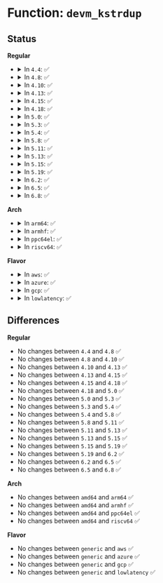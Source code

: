 # Function: <code>devm_kstrdup</code>

## Status
<b>Regular</b>
<ul>
<li>
<details>
<summary>In <code>4.4</code>: ✅</summary>

```c
char *devm_kstrdup(struct device *dev, const char *s, gfp_t gfp);
```

**Collision:** Unique Global

**Inline:** No

**Transformation:** False

**Instances:**

```
In drivers/base/devres.c (ffffffff8154f930)
Location: drivers/base/devres.c:804
Inline: False
```
**Symbols:**

```
ffffffff8154f930-ffffffff8154f98c: devm_kstrdup (STB_GLOBAL)
```
</details>
</li>
<li>
<details>
<summary>In <code>4.8</code>: ✅</summary>

```c
char *devm_kstrdup(struct device *dev, const char *s, gfp_t gfp);
```

**Collision:** Unique Global

**Inline:** No

**Transformation:** False

**Instances:**

```
In drivers/base/devres.c (ffffffff815a1700)
Location: drivers/base/devres.c:804
Inline: False
```
**Symbols:**

```
ffffffff815a1700-ffffffff815a1763: devm_kstrdup (STB_GLOBAL)
```
</details>
</li>
<li>
<details>
<summary>In <code>4.10</code>: ✅</summary>

```c
char *devm_kstrdup(struct device *dev, const char *s, gfp_t gfp);
```

**Collision:** Unique Global

**Inline:** No

**Transformation:** False

**Instances:**

```
In drivers/base/devres.c (ffffffff815cfdb0)
Location: drivers/base/devres.c:805
Inline: False
Direct callers:
  - drivers/pinctrl/pinctrl-sx150x.c:sx150x_probe
  - drivers/pinctrl/pinctrl-sx150x.c:sx150x_probe
```
**Symbols:**

```
ffffffff815cfdb0-ffffffff815cfe13: devm_kstrdup (STB_GLOBAL)
```
</details>
</li>
<li>
<details>
<summary>In <code>4.13</code>: ✅</summary>

```c
char *devm_kstrdup(struct device *dev, const char *s, gfp_t gfp);
```

**Collision:** Unique Global

**Inline:** No

**Transformation:** False

**Instances:**

```
In drivers/base/devres.c (ffffffff815e4910)
Location: drivers/base/devres.c:805
Inline: False
Direct callers:
  - drivers/pinctrl/pinctrl-sx150x.c:sx150x_probe
  - drivers/pinctrl/pinctrl-sx150x.c:sx150x_probe
```
**Symbols:**

```
ffffffff815e4910-ffffffff815e4973: devm_kstrdup (STB_GLOBAL)
```
</details>
</li>
<li>
<details>
<summary>In <code>4.15</code>: ✅</summary>

```c
char *devm_kstrdup(struct device *dev, const char *s, gfp_t gfp);
```

**Collision:** Unique Global

**Inline:** No

**Transformation:** False

**Instances:**

```
In drivers/base/devres.c (ffffffff8164bbe0)
Location: drivers/base/devres.c:805
Inline: False
Direct callers:
  - drivers/pinctrl/pinctrl-sx150x.c:sx150x_probe
  - drivers/pinctrl/pinctrl-sx150x.c:sx150x_probe
```
**Symbols:**

```
ffffffff8164bbe0-ffffffff8164bc43: devm_kstrdup (STB_GLOBAL)
```
</details>
</li>
<li>
<details>
<summary>In <code>4.18</code>: ✅</summary>

```c
char *devm_kstrdup(struct device *dev, const char *s, gfp_t gfp);
```

**Collision:** Unique Global

**Inline:** No

**Transformation:** False

**Instances:**

```
In drivers/base/devres.c (ffffffff81687200)
Location: drivers/base/devres.c:809
Inline: False
Direct callers:
  - drivers/pinctrl/pinctrl-sx150x.c:sx150x_probe
  - drivers/pinctrl/pinctrl-sx150x.c:sx150x_probe
```
**Symbols:**

```
ffffffff81687200-ffffffff81687263: devm_kstrdup (STB_GLOBAL)
```
</details>
</li>
<li>
<details>
<summary>In <code>5.0</code>: ✅</summary>

```c
char *devm_kstrdup(struct device *dev, const char *s, gfp_t gfp);
```

**Collision:** Unique Global

**Inline:** No

**Transformation:** False

**Instances:**

```
In drivers/base/devres.c (ffffffff816a6dc0)
Location: drivers/base/devres.c:817
Inline: False
Direct callers:
  - drivers/pinctrl/pinctrl-sx150x.c:sx150x_probe
  - drivers/pinctrl/pinctrl-sx150x.c:sx150x_probe
  - drivers/base/devres.c:devm_kstrdup_const
```
**Symbols:**

```
ffffffff816a6dc0-ffffffff816a6e23: devm_kstrdup (STB_GLOBAL)
```
</details>
</li>
<li>
<details>
<summary>In <code>5.3</code>: ✅</summary>

```c
char *devm_kstrdup(struct device *dev, const char *s, gfp_t gfp);
```

**Collision:** Unique Global

**Inline:** No

**Transformation:** False

**Instances:**

```
In drivers/base/devres.c (ffffffff816dfe90)
Location: drivers/base/devres.c:839
Inline: False
Direct callers:
  - drivers/pinctrl/pinctrl-sx150x.c:sx150x_probe
  - drivers/pinctrl/pinctrl-sx150x.c:sx150x_probe
  - drivers/base/devres.c:devm_kstrdup_const
```
**Symbols:**

```
ffffffff816dfe90-ffffffff816dfef6: devm_kstrdup (STB_GLOBAL)
```
</details>
</li>
<li>
<details>
<summary>In <code>5.4</code>: ✅</summary>

```c
char *devm_kstrdup(struct device *dev, const char *s, gfp_t gfp);
```

**Collision:** Unique Global

**Inline:** No

**Transformation:** False

**Instances:**

```
In drivers/base/devres.c (ffffffff817040d0)
Location: drivers/base/devres.c:839
Inline: False
Direct callers:
  - drivers/pinctrl/pinctrl-sx150x.c:sx150x_probe
  - drivers/pinctrl/pinctrl-sx150x.c:sx150x_probe
  - drivers/base/devres.c:devm_kstrdup_const
  - drivers/power/supply/power_supply_hwmon.c:power_supply_add_hwmon_sysfs
```
**Symbols:**

```
ffffffff817040d0-ffffffff81704136: devm_kstrdup (STB_GLOBAL)
```
</details>
</li>
<li>
<details>
<summary>In <code>5.8</code>: ✅</summary>

```c
char *devm_kstrdup(struct device *dev, const char *s, gfp_t gfp);
```

**Collision:** Unique Global

**Inline:** No

**Transformation:** False

**Instances:**

```
In drivers/base/devres.c (ffffffff817be500)
Location: drivers/base/devres.c:839
Inline: False
Direct callers:
  - lib/devres.c:__devm_ioremap_resource
  - drivers/pinctrl/pinctrl-sx150x.c:sx150x_probe
  - drivers/pinctrl/pinctrl-sx150x.c:sx150x_probe
  - drivers/base/devres.c:devm_kstrdup_const
  - drivers/power/supply/power_supply_hwmon.c:power_supply_add_hwmon_sysfs
```
**Symbols:**

```
ffffffff817be500-ffffffff817be566: devm_kstrdup (STB_GLOBAL)
```
</details>
</li>
<li>
<details>
<summary>In <code>5.11</code>: ✅</summary>

```c
char *devm_kstrdup(struct device *dev, const char *s, gfp_t gfp);
```

**Collision:** Unique Global

**Inline:** No

**Transformation:** False

**Instances:**

```
In drivers/base/devres.c (ffffffff817d3260)
Location: drivers/base/devres.c:955
Inline: False
Direct callers:
  - lib/devres.c:__devm_ioremap_resource
  - drivers/pinctrl/pinctrl-sx150x.c:sx150x_probe
  - drivers/pinctrl/pinctrl-sx150x.c:sx150x_probe
  - drivers/pci/pci.c:devm_pci_remap_cfg_resource
  - drivers/base/devres.c:devm_kstrdup_const
  - drivers/power/supply/power_supply_hwmon.c:power_supply_add_hwmon_sysfs
```
**Symbols:**

```
ffffffff817d3260-ffffffff817d32c6: devm_kstrdup (STB_GLOBAL)
```
</details>
</li>
<li>
<details>
<summary>In <code>5.13</code>: ✅</summary>

```c
char *devm_kstrdup(struct device *dev, const char *s, gfp_t gfp);
```

**Collision:** Unique Global

**Inline:** No

**Transformation:** False

**Instances:**

```
In drivers/base/devres.c (ffffffff817b6c70)
Location: drivers/base/devres.c:955
Inline: False
Direct callers:
  - lib/devres.c:__devm_ioremap_resource
  - drivers/pinctrl/pinctrl-sx150x.c:sx150x_probe
  - drivers/pinctrl/pinctrl-sx150x.c:sx150x_probe
  - drivers/pci/pci.c:devm_pci_remap_cfg_resource
  - drivers/base/devres.c:devm_kstrdup_const
  - drivers/power/supply/power_supply_hwmon.c:power_supply_add_hwmon_sysfs
```
**Symbols:**

```
ffffffff817b6c70-ffffffff817b6cd2: devm_kstrdup (STB_GLOBAL)
```
</details>
</li>
<li>
<details>
<summary>In <code>5.15</code>: ✅</summary>

```c
char *devm_kstrdup(struct device *dev, const char *s, gfp_t gfp);
```

**Collision:** Unique Global

**Inline:** No

**Transformation:** False

**Instances:**

```
In drivers/base/devres.c (ffffffff81840570)
Location: drivers/base/devres.c:944
Inline: False
Direct callers:
  - lib/devres.c:__devm_ioremap_resource
  - drivers/pinctrl/pinctrl-sx150x.c:sx150x_probe
  - drivers/pinctrl/pinctrl-sx150x.c:sx150x_probe
  - drivers/pci/pci.c:devm_pci_remap_cfg_resource
  - drivers/base/devres.c:devm_kstrdup_const
  - drivers/power/supply/power_supply_hwmon.c:power_supply_add_hwmon_sysfs
```
**Symbols:**

```
ffffffff81840570-ffffffff818405d2: devm_kstrdup (STB_GLOBAL)
```
</details>
</li>
<li>
<details>
<summary>In <code>5.19</code>: ✅</summary>

```c
char *devm_kstrdup(struct device *dev, const char *s, gfp_t gfp);
```

**Collision:** Unique Global

**Inline:** No

**Transformation:** False

**Instances:**

```
In drivers/base/devres.c (ffffffff819836a0)
Location: drivers/base/devres.c:944
Inline: False
Direct callers:
  - lib/devres.c:__devm_ioremap_resource
  - drivers/pinctrl/pinctrl-sx150x.c:sx150x_probe
  - drivers/pinctrl/pinctrl-sx150x.c:sx150x_probe
  - drivers/pci/pci.c:devm_pci_remap_cfg_resource
  - drivers/base/devres.c:devm_kstrdup_const
  - drivers/power/supply/power_supply_hwmon.c:power_supply_add_hwmon_sysfs
  - drivers/hwmon/hwmon.c:__hwmon_sanitize_name
```
**Symbols:**

```
ffffffff819836a0-ffffffff81983719: devm_kstrdup (STB_GLOBAL)
```
</details>
</li>
<li>
<details>
<summary>In <code>6.2</code>: ✅</summary>

```c
char *devm_kstrdup(struct device *dev, const char *s, gfp_t gfp);
```

**Collision:** Unique Global

**Inline:** No

**Transformation:** False

**Instances:**

```
In drivers/base/devres.c (ffffffff81af1830)
Location: drivers/base/devres.c:949
Inline: False
Direct callers:
  - lib/devres.c:__devm_ioremap_resource
  - drivers/pinctrl/pinctrl-sx150x.c:sx150x_probe
  - drivers/pinctrl/pinctrl-sx150x.c:sx150x_probe
  - drivers/base/devres.c:devm_kstrdup_const
  - drivers/power/supply/power_supply_hwmon.c:power_supply_add_hwmon_sysfs
  - drivers/hwmon/hwmon.c:__hwmon_sanitize_name
```
**Symbols:**

```
ffffffff81af1830-ffffffff81af18a9: devm_kstrdup (STB_GLOBAL)
```
</details>
</li>
<li>
<details>
<summary>In <code>6.5</code>: ✅</summary>

```c
char *devm_kstrdup(struct device *dev, const char *s, gfp_t gfp);
```

**Collision:** Unique Global

**Inline:** No

**Transformation:** False

**Instances:**

```
In drivers/base/devres.c (ffffffff81b3f9c0)
Location: drivers/base/devres.c:950
Inline: False
Direct callers:
  - lib/devres.c:__devm_ioremap_resource
  - drivers/pinctrl/pinctrl-sx150x.c:sx150x_probe
  - drivers/base/devres.c:devm_kstrdup_const
  - drivers/power/supply/power_supply_hwmon.c:power_supply_add_hwmon_sysfs
  - drivers/hwmon/hwmon.c:__hwmon_sanitize_name
```
**Symbols:**

```
ffffffff81b3f9c0-ffffffff81b3fa38: devm_kstrdup (STB_GLOBAL)
```
</details>
</li>
<li>
<details>
<summary>In <code>6.8</code>: ✅</summary>

```c
char *devm_kstrdup(struct device *dev, const char *s, gfp_t gfp);
```

**Collision:** Unique Global

**Inline:** No

**Transformation:** False

**Instances:**

```
In drivers/base/devres.c (ffffffff81b97840)
Location: drivers/base/devres.c:950
Inline: False
Direct callers:
  - lib/devres.c:__devm_ioremap_resource
  - drivers/pinctrl/pinctrl-sx150x.c:sx150x_probe
  - drivers/base/devres.c:devm_kstrdup_const
  - drivers/power/supply/power_supply_hwmon.c:power_supply_add_hwmon_sysfs
  - drivers/hwmon/hwmon.c:__hwmon_sanitize_name
```
**Symbols:**

```
ffffffff81b97840-ffffffff81b978b8: devm_kstrdup (STB_GLOBAL)
```
</details>
</li>
</ul>
<b>Arch</b>
<ul>
<li>
<details>
<summary>In <code>arm64</code>: ✅</summary>

```c
char *devm_kstrdup(struct device *dev, const char *s, gfp_t gfp);
```

**Collision:** Unique Global

**Inline:** No

**Transformation:** False

**Instances:**

```
In drivers/base/devres.c (ffff8000108efbd0)
Location: drivers/base/devres.c:839
Inline: False
Direct callers:
  - drivers/pinctrl/pinctrl-single.c:pcs_probe
  - drivers/pinctrl/pinctrl-sx150x.c:sx150x_probe
  - drivers/pinctrl/pinctrl-sx150x.c:sx150x_probe
  - drivers/soc/fsl/qbman/dpaa_sys.c:qbman_init_private_mem
  - drivers/base/devres.c:devm_kstrdup_const
  - drivers/misc/sram.c:sram_reserve_regions
  - drivers/power/supply/power_supply_hwmon.c:power_supply_add_hwmon_sysfs
```
**Symbols:**

```
ffff8000108efbd0-ffff8000108efc44: devm_kstrdup (STB_GLOBAL)
```
</details>
</li>
<li>
<details>
<summary>In <code>armhf</code>: ✅</summary>

```c
char *devm_kstrdup(struct device *dev, const char *s, gfp_t gfp);
```

**Collision:** Unique Global

**Inline:** No

**Transformation:** False

**Instances:**

```
In drivers/base/devres.c (c09dd4a4)
Location: drivers/base/devres.c:839
Inline: False
Direct callers:
  - drivers/pinctrl/pinctrl-single.c:pcs_probe
  - drivers/pinctrl/pinctrl-sx150x.c:sx150x_probe
  - drivers/pinctrl/pinctrl-sx150x.c:sx150x_probe
  - drivers/regulator/fixed.c:reg_fixed_voltage_probe
  - drivers/regulator/fixed.c:reg_fixed_voltage_probe
  - drivers/base/devres.c:devm_kstrdup_const
  - drivers/misc/sram.c:sram_reserve_regions
  - drivers/power/supply/power_supply_hwmon.c:power_supply_add_hwmon_sysfs
```
**Symbols:**

```
c09dd4a4-c09dd508: devm_kstrdup (STB_GLOBAL)
```
</details>
</li>
<li>
<details>
<summary>In <code>ppc64el</code>: ✅</summary>

```c
char *devm_kstrdup(struct device *dev, const char *s, gfp_t gfp);
```

**Collision:** Unique Global

**Inline:** No

**Transformation:** False

**Instances:**

```
In drivers/base/devres.c (c000000000989310)
Location: drivers/base/devres.c:839
Inline: False
Direct callers:
  - drivers/pinctrl/pinctrl-single.c:pcs_probe
  - drivers/pinctrl/pinctrl-sx150x.c:sx150x_probe
  - drivers/pinctrl/pinctrl-sx150x.c:sx150x_probe
  - drivers/base/devres.c:devm_kstrdup_const
  - drivers/misc/sram.c:sram_reserve_regions
  - drivers/power/supply/power_supply_hwmon.c:power_supply_add_hwmon_sysfs
```
**Symbols:**

```
c000000000989310-c0000000009893cc: devm_kstrdup (STB_GLOBAL)
```
</details>
</li>
<li>
<details>
<summary>In <code>riscv64</code>: ✅</summary>

```c
char *devm_kstrdup(struct device *dev, const char *s, gfp_t gfp);
```

**Collision:** Unique Global

**Inline:** No

**Transformation:** False

**Instances:**

```
In drivers/base/devres.c (ffffffe00058252c)
Location: drivers/base/devres.c:839
Inline: False
Direct callers:
  - drivers/pinctrl/pinctrl-single.c:pcs_probe
  - drivers/pinctrl/pinctrl-sx150x.c:sx150x_probe
  - drivers/pinctrl/pinctrl-sx150x.c:sx150x_probe
  - drivers/base/devres.c:devm_kstrdup_const
  - drivers/misc/sram.c:sram_reserve_regions
  - drivers/power/supply/power_supply_hwmon.c:power_supply_add_hwmon_sysfs
```
**Symbols:**

```
ffffffe00058252c-ffffffe000582590: devm_kstrdup (STB_GLOBAL)
```
</details>
</li>
</ul>
<b>Flavor</b>
<ul>
<li>
<details>
<summary>In <code>aws</code>: ✅</summary>

```c
char *devm_kstrdup(struct device *dev, const char *s, gfp_t gfp);
```

**Collision:** Unique Global

**Inline:** No

**Transformation:** False

**Instances:**

```
In drivers/base/devres.c (ffffffff816c9820)
Location: drivers/base/devres.c:839
Inline: False
Direct callers:
  - drivers/base/devres.c:devm_kstrdup_const
  - drivers/power/supply/power_supply_hwmon.c:power_supply_add_hwmon_sysfs
```
**Symbols:**

```
ffffffff816c9820-ffffffff816c9886: devm_kstrdup (STB_GLOBAL)
```
</details>
</li>
<li>
<details>
<summary>In <code>azure</code>: ✅</summary>

```c
char *devm_kstrdup(struct device *dev, const char *s, gfp_t gfp);
```

**Collision:** Unique Global

**Inline:** No

**Transformation:** False

**Instances:**

```
In drivers/base/devres.c (ffffffff816a4b50)
Location: drivers/base/devres.c:839
Inline: False
Direct callers:
  - drivers/base/devres.c:devm_kstrdup_const
  - drivers/power/supply/power_supply_hwmon.c:power_supply_add_hwmon_sysfs
```
**Symbols:**

```
ffffffff816a4b50-ffffffff816a4bb6: devm_kstrdup (STB_GLOBAL)
```
</details>
</li>
<li>
<details>
<summary>In <code>gcp</code>: ✅</summary>

```c
char *devm_kstrdup(struct device *dev, const char *s, gfp_t gfp);
```

**Collision:** Unique Global

**Inline:** No

**Transformation:** False

**Instances:**

```
In drivers/base/devres.c (ffffffff816f7d90)
Location: drivers/base/devres.c:839
Inline: False
Direct callers:
  - drivers/pinctrl/pinctrl-sx150x.c:sx150x_probe
  - drivers/pinctrl/pinctrl-sx150x.c:sx150x_probe
  - drivers/base/devres.c:devm_kstrdup_const
  - drivers/power/supply/power_supply_hwmon.c:power_supply_add_hwmon_sysfs
```
**Symbols:**

```
ffffffff816f7d90-ffffffff816f7df6: devm_kstrdup (STB_GLOBAL)
```
</details>
</li>
<li>
<details>
<summary>In <code>lowlatency</code>: ✅</summary>

```c
char *devm_kstrdup(struct device *dev, const char *s, gfp_t gfp);
```

**Collision:** Unique Global

**Inline:** No

**Transformation:** False

**Instances:**

```
In drivers/base/devres.c (ffffffff81712630)
Location: drivers/base/devres.c:839
Inline: False
Direct callers:
  - drivers/pinctrl/pinctrl-sx150x.c:sx150x_probe
  - drivers/pinctrl/pinctrl-sx150x.c:sx150x_probe
  - drivers/base/devres.c:devm_kstrdup_const
  - drivers/power/supply/power_supply_hwmon.c:power_supply_add_hwmon_sysfs
```
**Symbols:**

```
ffffffff81712630-ffffffff81712696: devm_kstrdup (STB_GLOBAL)
```
</details>
</li>
</ul>

## Differences
<b>Regular</b>
<ul>
<li>
No changes between <code>4.4</code> and <code>4.8</code> ✅
</li>
<li>
No changes between <code>4.8</code> and <code>4.10</code> ✅
</li>
<li>
No changes between <code>4.10</code> and <code>4.13</code> ✅
</li>
<li>
No changes between <code>4.13</code> and <code>4.15</code> ✅
</li>
<li>
No changes between <code>4.15</code> and <code>4.18</code> ✅
</li>
<li>
No changes between <code>4.18</code> and <code>5.0</code> ✅
</li>
<li>
No changes between <code>5.0</code> and <code>5.3</code> ✅
</li>
<li>
No changes between <code>5.3</code> and <code>5.4</code> ✅
</li>
<li>
No changes between <code>5.4</code> and <code>5.8</code> ✅
</li>
<li>
No changes between <code>5.8</code> and <code>5.11</code> ✅
</li>
<li>
No changes between <code>5.11</code> and <code>5.13</code> ✅
</li>
<li>
No changes between <code>5.13</code> and <code>5.15</code> ✅
</li>
<li>
No changes between <code>5.15</code> and <code>5.19</code> ✅
</li>
<li>
No changes between <code>5.19</code> and <code>6.2</code> ✅
</li>
<li>
No changes between <code>6.2</code> and <code>6.5</code> ✅
</li>
<li>
No changes between <code>6.5</code> and <code>6.8</code> ✅
</li>
</ul>
<b>Arch</b>
<ul>
<li>
No changes between <code>amd64</code> and <code>arm64</code> ✅
</li>
<li>
No changes between <code>amd64</code> and <code>armhf</code> ✅
</li>
<li>
No changes between <code>amd64</code> and <code>ppc64el</code> ✅
</li>
<li>
No changes between <code>amd64</code> and <code>riscv64</code> ✅
</li>
</ul>
<b>Flavor</b>
<ul>
<li>
No changes between <code>generic</code> and <code>aws</code> ✅
</li>
<li>
No changes between <code>generic</code> and <code>azure</code> ✅
</li>
<li>
No changes between <code>generic</code> and <code>gcp</code> ✅
</li>
<li>
No changes between <code>generic</code> and <code>lowlatency</code> ✅
</li>
</ul>
